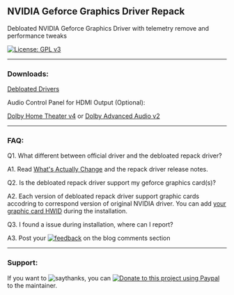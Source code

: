 ## NVIDIA Geforce Graphics Driver Repack

Debloated NVIDIA Geforce Graphics Driver with telemetry remove and performance tweaks

[![License: GPL v3](https://img.shields.io/badge/License-GPLv3-blue.svg)](https://raw.githubusercontent.com/alanfox2000/realtek-hda-release/master/LICENSE)

---------------------------------------

### Downloads:

[Debloated Drivers](https://github.com/alanfox2000/repack_NVIDIAGeforceGraphicsDriver/releases)

Audio Control Panel for HDMI Output (Optional):

[Dolby Home Theater v4](https://github.com/alanfox2000/repack_NVIDIAGeforceGraphicsDriver/raw/master/Extra/DolbyHomeTheater.rar) or [Dolby Advanced Audio v2](https://github.com/alanfox2000/repack_NVIDIAGeforceGraphicsDriver/raw/master/Extra/DolbyAdvancedAudio.rar)

---------------------------------------

### FAQ:

Q1. What different between official driver and the debloated repack driver?

A1. Read [What's Actually Change](https://github.com/alanfox2000/repack_NVIDIAGeforceGraphicsDriver/wiki/What's-Actually-Change) and the repack driver release notes.

Q2. Is the debloated repack driver support my geforce graphics card(s)?

A2. Each version of debloated repack driver support graphic cards accodring to correspond version of original NVIDIA driver. You can add [your graphic card HWID](https://github.com/alanfox2000/repack_NVIDIAGeforceGraphicsDriver/wiki/Installation#add-hardware-id) during the installation.

Q3. I found a issue during installation, where can I report?

A3. Post your [![feedback](https://img.shields.io/badge/feedback-green.svg)](https://puresoftapps.blogspot.com/2019/01/nvidia-graphics-driver-mod-2019-10-01.html#comments) on the blog comments section

---------------------------------------

### Support:

If you want to ![saythanks](https://img.shields.io/badge/say-thanks-ff69b4.svg), you can [![Donate to this project using Paypal](https://img.shields.io/badge/paypal-donate-yellow.svg)](https://www.paypal.com/cgi-bin/webscr?cmd=_s-xclick&hosted_button_id=VK8CDPFUMCYPN&source=url) to the maintainer.
